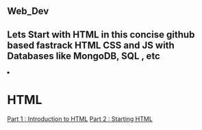 ## Web_Dev

<h2>Lets Start with HTML in this concise github based fastrack HTML CSS and JS with Databases like MongoDB, SQL , etc</h2>

<li>
<h1>HTML</h1>
<a href="https://github.com/Aditya948351/Web_Dev/blob/main/HTML.md">Part 1 : Introduction to HTML</a>
<a href="https://github.com/Aditya948351/Web_Dev/blob/main/HTML2.md">Part 2 : Starting HTML</a>
</li>

